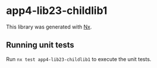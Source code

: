# app4-lib23-childlib1

This library was generated with [Nx](https://nx.dev).

## Running unit tests

Run `nx test app4-lib23-childlib1` to execute the unit tests.
